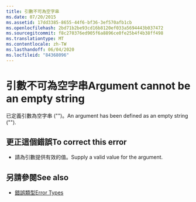 ```yaml
---
title: 引數不可為空字串
ms.date: 07/20/2015
ms.assetid: 17dd3385-8655-44f6-bf36-3ef570afb1cb
ms.openlocfilehash: 2bd71b2be93cd16b8120ef033a5694443b037472
ms.sourcegitcommit: f8c270376ed905f6a8896ce0fe25b4f4b38ff498
ms.translationtype: MT
ms.contentlocale: zh-TW
ms.lasthandoff: 06/04/2020
ms.locfileid: "84368096"
---
```

# <a name="argument-cannot-be-an-empty-string"></a><span data-ttu-id="450f0-102">引數不可為空字串</span><span class="sxs-lookup"><span data-stu-id="450f0-102">Argument cannot be an empty string</span></span>
<span data-ttu-id="450f0-103">已定義引數為空字串 ("")。</span><span class="sxs-lookup"><span data-stu-id="450f0-103">An argument has been defined as an empty string ("").</span></span>  
  
## <a name="to-correct-this-error"></a><span data-ttu-id="450f0-104">更正這個錯誤</span><span class="sxs-lookup"><span data-stu-id="450f0-104">To correct this error</span></span>  
  
- <span data-ttu-id="450f0-105">請為引數提供有效的值。</span><span class="sxs-lookup"><span data-stu-id="450f0-105">Supply a valid value for the argument.</span></span>  
  
## <a name="see-also"></a><span data-ttu-id="450f0-106">另請參閱</span><span class="sxs-lookup"><span data-stu-id="450f0-106">See also</span></span>

- [<span data-ttu-id="450f0-107">錯誤類型</span><span class="sxs-lookup"><span data-stu-id="450f0-107">Error Types</span></span>](../programming-guide/language-features/error-types.md)
